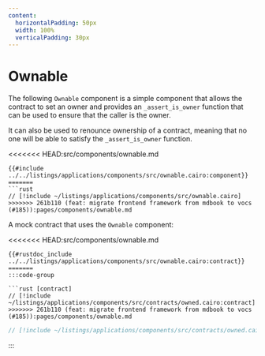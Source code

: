 ```yaml
---
content:
  horizontalPadding: 50px
  width: 100%
  verticalPadding: 30px
---
```


# Ownable

The following `Ownable` component is a simple component that allows the contract to set an owner and provides an `_assert_is_owner` function that can be used to ensure that the caller is the owner.

It can also be used to renounce ownership of a contract, meaning that no one will be able to satisfy the `_assert_is_owner` function.

<<<<<<< HEAD:src/components/ownable.md
```cairo
{{#include ../../listings/applications/components/src/ownable.cairo:component}}
=======
```rust
// [!include ~/listings/applications/components/src/ownable.cairo]
>>>>>>> 261b110 (feat: migrate frontend framework from mdbook to vocs  (#185)):pages/components/ownable.md
```

A mock contract that uses the `Ownable` component:

<<<<<<< HEAD:src/components/ownable.md
```cairo
{{#rustdoc_include ../../listings/applications/components/src/ownable.cairo:contract}}
=======
:::code-group

```rust [contract]
// [!include ~/listings/applications/components/src/contracts/owned.cairo:contract]
>>>>>>> 261b110 (feat: migrate frontend framework from mdbook to vocs  (#185)):pages/components/ownable.md
```

```rust [tests]
// [!include ~/listings/applications/components/src/contracts/owned.cairo:tests]
```

:::
